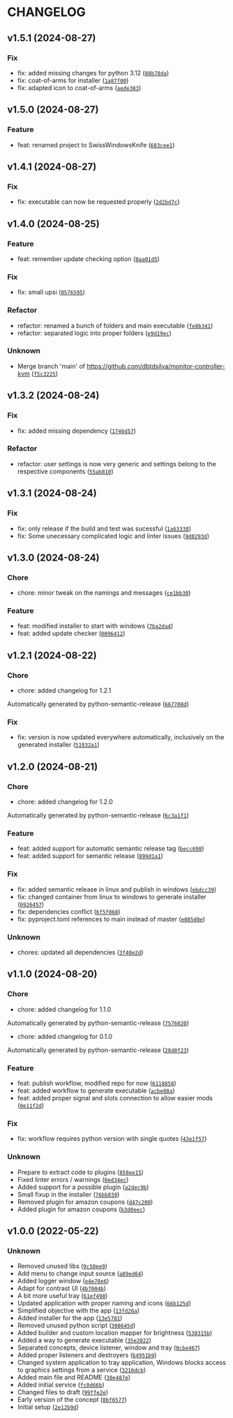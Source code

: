 # CHANGELOG
## v1.5.1 (2024-08-27)
### Fix
* fix: added missing changes for python 3.12 ([`88b78da`](https://github.com/dbtdsilva/swiss-windows-knife/commit/88b78dab994b43c146f38d9b3397db6eb450e13f))
* fix: coat-of-arms for installer ([`1a87f00`](https://github.com/dbtdsilva/swiss-windows-knife/commit/1a87f009255a05e8fab8e673f9f79fa61cf4da1e))
* fix: adapted icon to coat-of-arms ([`aede383`](https://github.com/dbtdsilva/swiss-windows-knife/commit/aede3837f2da93453e2afaa1c2856a56845edb91))
## v1.5.0 (2024-08-27)
### Feature
* feat: renamed project to SwissWindowsKnife ([`683cee1`](https://github.com/dbtdsilva/swiss-windows-knife/commit/683cee1ed22114bddfc121d5a5e378cef849c011))
## v1.4.1 (2024-08-27)
### Fix
* fix: executable can now be requested properly ([`2d2bd7c`](https://github.com/dbtdsilva/swiss-windows-knife/commit/2d2bd7cccc11ab58d13f01d9d9e7715dc813fe5e))
## v1.4.0 (2024-08-25)
### Feature
* feat: remember update checking option ([`0aa01d5`](https://github.com/dbtdsilva/swiss-windows-knife/commit/0aa01d5327d8ce1e184eae8fa82d8ae16824304a))
### Fix
* fix: small upsi ([`0576595`](https://github.com/dbtdsilva/swiss-windows-knife/commit/0576595eef21e036fc2471ae7a2ed01847520749))
### Refactor
* refactor: renamed a bunch of folders and main executable ([`fe8b341`](https://github.com/dbtdsilva/swiss-windows-knife/commit/fe8b341030743943fb20af0cd6ce185d80737ff6))
* refactor: separated logic into proper folders ([`e9d19ec`](https://github.com/dbtdsilva/swiss-windows-knife/commit/e9d19ecd0287f51f82a87ec18678899c8d0255a3))
### Unknown
* Merge branch &#39;main&#39; of https://github.com/dbtdsilva/monitor-controller-kvm ([`f5c3225`](https://github.com/dbtdsilva/swiss-windows-knife/commit/f5c3225cb4f31e0a0ee11764a2164d3234f3cedc))
## v1.3.2 (2024-08-24)
### Fix
* fix: added missing dependency ([`1746d57`](https://github.com/dbtdsilva/swiss-windows-knife/commit/1746d572ab7e2d9169962a0b9da162a7200021ac))
### Refactor
* refactor: user settings is now very generic and settings belong to the respective components ([`55ab810`](https://github.com/dbtdsilva/swiss-windows-knife/commit/55ab810e3736c6641e534b3199da596852203960))
## v1.3.1 (2024-08-24)
### Fix
* fix: only release if the build and test was sucessful ([`1a63338`](https://github.com/dbtdsilva/swiss-windows-knife/commit/1a633385db453e0c34e773badc716acbd1cb05b7))
* fix: Some unecessary complicated logic and linter issues ([`9d0293d`](https://github.com/dbtdsilva/swiss-windows-knife/commit/9d0293d688b15c435cb7e2272ab9513c1d9b5dd3))
## v1.3.0 (2024-08-24)
### Chore
* chore: minor tweak on the namings and messages ([`ce1bb30`](https://github.com/dbtdsilva/swiss-windows-knife/commit/ce1bb306146ab0410e14afe51e04f9a740e1789d))
### Feature
* feat: modified installer to start with windows ([`7ba2da4`](https://github.com/dbtdsilva/swiss-windows-knife/commit/7ba2da4a4aa8f6c3ced7783996bb665222098bd0))
* feat: added update checker ([`0096412`](https://github.com/dbtdsilva/swiss-windows-knife/commit/0096412ad5acbf72309d89003fee9e08b511b1e9))
## v1.2.1 (2024-08-22)
### Chore
* chore: added changelog for 1.2.1

Automatically generated by python-semantic-release ([`667708d`](https://github.com/dbtdsilva/swiss-windows-knife/commit/667708d3123028842192246dc11081567d85a03e))
### Fix
* fix: version is now updated everywhere automatically, inclusively on the generated installer ([`51932a1`](https://github.com/dbtdsilva/swiss-windows-knife/commit/51932a19644327d3a796ed7074c322f2d09305e6))
## v1.2.0 (2024-08-21)
### Chore
* chore: added changelog for 1.2.0

Automatically generated by python-semantic-release ([`6c3a1f1`](https://github.com/dbtdsilva/swiss-windows-knife/commit/6c3a1f19f85cf2f44546e111f547c9b223e3b217))
### Feature
* feat: added support for automatic semantic release tag ([`becc698`](https://github.com/dbtdsilva/swiss-windows-knife/commit/becc698727aac2fa420bb67f8c4a2a3929e4519e))
* feat: added support for semantic release ([`899d1a1`](https://github.com/dbtdsilva/swiss-windows-knife/commit/899d1a1bc6eeb91e59006d03b98d0a6e15ddfe23))
### Fix
* fix: added semantic release in linux and publish in windows ([`ebdcc39`](https://github.com/dbtdsilva/swiss-windows-knife/commit/ebdcc393ef9ea5a066d00aed522cdc4d55520cff))
* fix: changed container from linux to windows to generate installer ([`6926457`](https://github.com/dbtdsilva/swiss-windows-knife/commit/692645774346067725d5c324bbd84181a1cca1bb))
* fix: dependencies conflict ([`6f5f068`](https://github.com/dbtdsilva/swiss-windows-knife/commit/6f5f06810a4a67f0c9f770f7dc2393ac44c879ca))
* fix: pyproject.toml references to main instead of master ([`e085d0e`](https://github.com/dbtdsilva/swiss-windows-knife/commit/e085d0e6b6df914d052fe77db39680606017ddaf))
### Unknown
* chores: updated all dependencies ([`3f40e2d`](https://github.com/dbtdsilva/swiss-windows-knife/commit/3f40e2d1a45ca3eb5462b4ebf66d4e27bf613f14))
## v1.1.0 (2024-08-20)
### Chore
* chore: added changelog for 1.1.0

Automatically generated by python-semantic-release ([`7576020`](https://github.com/dbtdsilva/swiss-windows-knife/commit/7576020bb05d01a99a101e82ac4124b40b9db792))
* chore: added changelog for 0.1.0

Automatically generated by python-semantic-release ([`28d8f23`](https://github.com/dbtdsilva/swiss-windows-knife/commit/28d8f237156a9d94b6afa852bac7e8a5abb13623))
### Feature
* feat: publish workflow, modified repo for now ([`6118858`](https://github.com/dbtdsilva/swiss-windows-knife/commit/611885894ceecdd7f21950d0958eecf393779c1f))
* feat: added workflow to generate executable ([`acbe08a`](https://github.com/dbtdsilva/swiss-windows-knife/commit/acbe08a158f0a5e243b400fbdcfea12067db6508))
* feat: added proper signal and slots connection to allow easier mods ([`0e11f2d`](https://github.com/dbtdsilva/swiss-windows-knife/commit/0e11f2dfa2d4d152f0a696b980df633b8ae01384))
### Fix
* fix: workflow requires python version with single quotes ([`43e1f57`](https://github.com/dbtdsilva/swiss-windows-knife/commit/43e1f572d8ae0861118120b0a9bfb51a18dd9ec4))
### Unknown
* Prepare to extract code to plugins ([`858ee15`](https://github.com/dbtdsilva/swiss-windows-knife/commit/858ee15552bf64b37b454fa9582581ce4b70a6da))
* Fixed linter errors / warnings ([`0ed34ec`](https://github.com/dbtdsilva/swiss-windows-knife/commit/0ed34ece853ec42fcde38dfb646a0c2b7a06e667))
* Added support for a possible plugin ([`a2dec9b`](https://github.com/dbtdsilva/swiss-windows-knife/commit/a2dec9b542a56b9723a52360c19806c72d1a6cae))
* Small fixup in the installer ([`76bb839`](https://github.com/dbtdsilva/swiss-windows-knife/commit/76bb8393ae053b2833c31350ace0eb2226592440))
* Removed plugin for amazon coupons ([`d47c200`](https://github.com/dbtdsilva/swiss-windows-knife/commit/d47c2004fdcaae7343ab1bd49ab7363da176b281))
* Added plugin for amazon coupons ([`b3d0eec`](https://github.com/dbtdsilva/swiss-windows-knife/commit/b3d0eec68c5daa13b071dec60c92d6e04ecd47fc))
## v1.0.0 (2022-05-22)
### Unknown
* Removed unused libs ([`9c50ee9`](https://github.com/dbtdsilva/swiss-windows-knife/commit/9c50ee9a8cbbf630a92861b47a2e19f9c10055f2))
* Add menu to change input source ([`a09ed64`](https://github.com/dbtdsilva/swiss-windows-knife/commit/a09ed64f8294735d2e8a230b286836e12556a0b5))
* Added logger window ([`e4e78e6`](https://github.com/dbtdsilva/swiss-windows-knife/commit/e4e78e6b1be268d0f1a7a43bcea6b1f0ea25d312))
* Adapt for contrast UI ([`4b7004b`](https://github.com/dbtdsilva/swiss-windows-knife/commit/4b7004b387e0cac53e14833a97ab5a0be7a4f28f))
* A bit more useful tray ([`61ef498`](https://github.com/dbtdsilva/swiss-windows-knife/commit/61ef498740c2bde3ea57e48a67acf3220cf4c808))
* Updated application with proper naming and icons ([`66b125d`](https://github.com/dbtdsilva/swiss-windows-knife/commit/66b125ddc70c2155e111c8b1a2ebd5bbcc492b76))
* Simplified objective with the app ([`13fd26a`](https://github.com/dbtdsilva/swiss-windows-knife/commit/13fd26ac18e5ffe31e788623874e48147b7bfdec))
* Added installer for the app ([`13e5781`](https://github.com/dbtdsilva/swiss-windows-knife/commit/13e578103dc33d15ff53737d5cecbbc4ae06c53a))
* Removed unused python script ([`308645d`](https://github.com/dbtdsilva/swiss-windows-knife/commit/308645db3e64a186a3b78c3ce6f801250a54480f))
* Added builder and custom location mapper for brightness ([`538315b`](https://github.com/dbtdsilva/swiss-windows-knife/commit/538315b8895404fe49a2408f5b5823ea1df1b83e))
* Added a way to generate executable ([`35e2022`](https://github.com/dbtdsilva/swiss-windows-knife/commit/35e2022f32d706218f09ae7cd21fd2022f5737b1))
* Separated concepts, device listener, window and tray ([`0cbe467`](https://github.com/dbtdsilva/swiss-windows-knife/commit/0cbe46773c2faea5fc0122e2e308571498b2bd5f))
* Added proper listeners and destroyers ([`64951b9`](https://github.com/dbtdsilva/swiss-windows-knife/commit/64951b96f70f8bc87d55ed6b62809b00a381245e))
* Changed system application to tray application, Windows blocks access to graphics settings from a service ([`3216dcb`](https://github.com/dbtdsilva/swiss-windows-knife/commit/3216dcbc6fddc3824ff4cd2d7041792d38914363))
* Added main file and README ([`38e487e`](https://github.com/dbtdsilva/swiss-windows-knife/commit/38e487eade6842d8ad86483d0c0bd2640e330827))
* Added initial service ([`fc0d66b`](https://github.com/dbtdsilva/swiss-windows-knife/commit/fc0d66bcb8228ab20edfa47a4050bb138f96bf89))
* Changed files to draft ([`99ffe2e`](https://github.com/dbtdsilva/swiss-windows-knife/commit/99ffe2e14dce3a70d771c1b5ed99d4713862ed57))
* Early version of the concept ([`0bf6577`](https://github.com/dbtdsilva/swiss-windows-knife/commit/0bf6577acff3631c5d60f6b3cac639a6cddee512))
* Initial setup ([`2e12b9d`](https://github.com/dbtdsilva/swiss-windows-knife/commit/2e12b9d8699405f820f75407c97c34726d082257))
